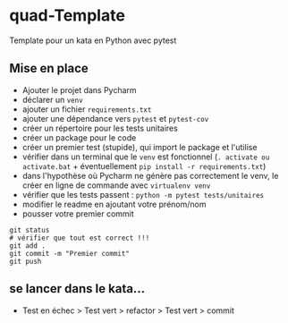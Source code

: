 # quad-Template
Template pour un kata en Python avec pytest

## Mise en place
- Ajouter le projet dans Pycharm
- déclarer un ``venv``
- ajouter un fichier ``requirements.txt``
- ajouter une dépendance vers ``pytest`` et ``pytest-cov``
- créer un répertoire pour les tests unitaires
- créer un package pour le code 
- créer un premier test (stupide), qui import le package et l'utilise
- vérifier dans un terminal que le ``venv`` est fonctionnel (``. activate ou activate.bat`` + éventuellement ``pip install -r requirements.txt``)
- dans l'hypothèse où Pycharm ne génère pas correctement le venv, le créer en ligne de commande avec ``virtualenv venv``
- vérifier que les tests passent : ``python -m pytest tests/unitaires``
- modifier le readme en ajoutant votre prénom/nom
- pousser votre premier commit
```
git status
# vérifier que tout est correct !!!
git add .
git commit -m "Premier commit"
git push
```

## se lancer dans le kata...
- Test en échec > Test vert > refactor > Test vert > commit
